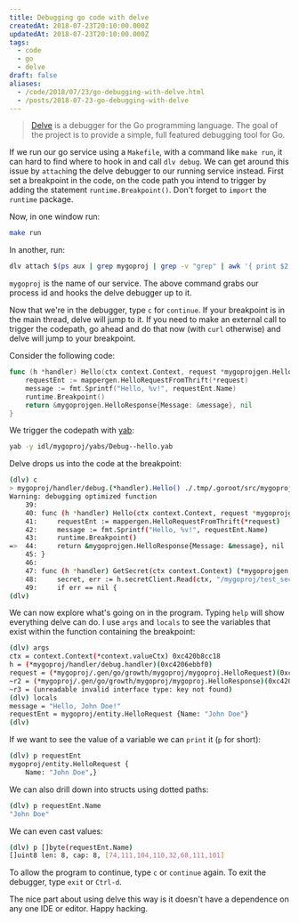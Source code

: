 ```yaml
---
title: Debugging go code with delve
createdAt: 2018-07-23T20:10:00.000Z
updatedAt: 2018-07-23T20:10:00.000Z
tags:
  - code
  - go
  - delve
draft: false
aliases:
  - /code/2018/07/23/go-debugging-with-delve.html
  - /posts/2018-07-23-go-debugging-with-delve
---
```


> [Delve](https://github.com/derekparker/delve) is a debugger for the Go programming language. The goal of the project is to provide a simple, full featured debugging tool for Go.

If we run our go service using a `Makefile`, with a command like `make run`, it can hard to find where to hook in and call `dlv debug`. We can get around this issue by `attach`ing the delve debugger to our running service instead. First set a breakpoint in the code, on the code path you intend to trigger by adding the statement `runtime.Breakpoint()`. Don't forget to `import` the `runtime` package.

Now, in one window run:

```sh
make run
```

In another, run:

```sh
dlv attach $(ps aux | grep mygoproj | grep -v "grep" | awk '{ print $2 }')
```

`mygoproj` is the name of our service. The above command grabs our process id and hooks the delve debugger up to it.

Now that we're in the debugger, type `c` for `continue`. If your breakpoint is in the main thread, delve will jump to it. If you need to make an external call to trigger the codepath, go ahead and do that now (with `curl` otherwise) and delve will jump to your breakpoint.

Consider the following code:

```go
func (h *handler) Hello(ctx context.Context, request *mygoprojgen.HelloRequest) (*mygoprojgen.HelloResponse, error) {
    requestEnt := mappergen.HelloRequestFromThrift(*request)
    message := fmt.Sprintf("Hello, %v!", requestEnt.Name)
    runtime.Breakpoint()
    return &mygoprojgen.HelloResponse{Message: &message}, nil
}
```

We trigger the codepath with [yab](https://github.com/yarpc/yab):

```sh
yab -y idl/mygoproj/yabs/Debug--hello.yab
```

Delve drops us into the code at the breakpoint:

```sh
(dlv) c
> mygoproj/handler/debug.(*handler).Hello() ./.tmp/.goroot/src/mygoproj/handler/debug/debug.go:44 (PC: 0x20518f0)
Warning: debugging optimized function
    39:
    40: func (h *handler) Hello(ctx context.Context, request *mygoprojgen.HelloRequest) (*mygoprojgen.HelloResponse, error) {
    41:     requestEnt := mappergen.HelloRequestFromThrift(*request)
    42:     message := fmt.Sprintf("Hello, %v!", requestEnt.Name)
    43:     runtime.Breakpoint()
=>  44:     return &mygoprojgen.HelloResponse{Message: &message}, nil
    45: }
    46:
    47: func (h *handler) GetSecret(ctx context.Context) (*mygoprojgen.SecretResponse, error) {
    48:     secret, err := h.secretClient.Read(ctx, "/mygoproj/test_secret")
    49:     if err == nil {
(dlv)
```

We can now explore what's going on in the program. Typing `help` will show everything delve can do. I use `args` and `locals` to see the variables that exist within the function containing the breakpoint:

```sh
(dlv) args
ctx = context.Context(*context.valueCtx) 0xc420b8cc18
h = (*mygoproj/handler/debug.handler)(0xc4206ebbf0)
request = (*mygoproj/.gen/go/growth/mygoproj/mygoproj.HelloRequest)(0xc4204bc0c8)
~r2 = (*mygoproj/.gen/go/growth/mygoproj/mygoproj.HelloResponse)(0xc420a029f0)
~r3 = (unreadable invalid interface type: key not found)
(dlv) locals
message = "Hello, John Doe!"
requestEnt = mygoproj/entity.HelloRequest {Name: "John Doe"}
(dlv)
```

If we want to see the value of a variable we can `print` it (`p` for short):

```sh
(dlv) p requestEnt
mygoproj/entity.HelloRequest {
    Name: "John Doe",}
```

We can also drill down into structs using dotted paths:

```sh
(dlv) p requestEnt.Name
"John Doe"
```

We can even cast values:

```sh
(dlv) p []byte(requestEnt.Name)
[]uint8 len: 8, cap: 8, [74,111,104,110,32,68,111,101]
```

To allow the program to continue, type `c` or `continue` again. To exit the debugger, type `exit` or `Ctrl-d`.

The nice part about using delve this way is it doesn't have a dependence on any one IDE or editor. Happy hacking.
